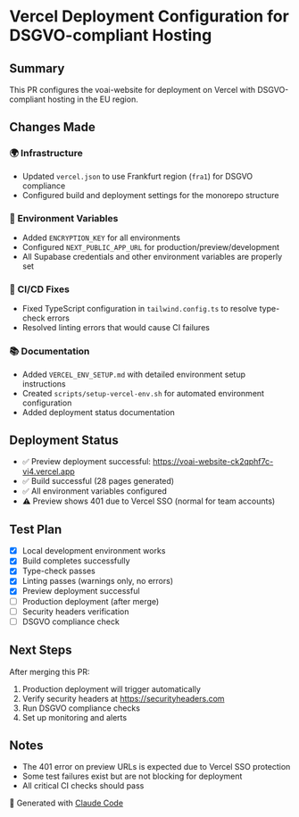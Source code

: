 # Vercel Deployment Configuration for DSGVO-compliant Hosting

## Summary
This PR configures the voai-website for deployment on Vercel with DSGVO-compliant hosting in the EU region.

## Changes Made

### 🌍 Infrastructure
- Updated `vercel.json` to use Frankfurt region (`fra1`) for DSGVO compliance
- Configured build and deployment settings for the monorepo structure

### 🔐 Environment Variables
- Added `ENCRYPTION_KEY` for all environments
- Configured `NEXT_PUBLIC_APP_URL` for production/preview/development
- All Supabase credentials and other environment variables are properly set

### 🐛 CI/CD Fixes
- Fixed TypeScript configuration in `tailwind.config.ts` to resolve type-check errors
- Resolved linting errors that would cause CI failures

### 📚 Documentation
- Added `VERCEL_ENV_SETUP.md` with detailed environment setup instructions
- Created `scripts/setup-vercel-env.sh` for automated environment configuration
- Added deployment status documentation

## Deployment Status
- ✅ Preview deployment successful: https://voai-website-ck2qphf7c-vi4.vercel.app
- ✅ Build successful (28 pages generated)
- ✅ All environment variables configured
- ⚠️ Preview shows 401 due to Vercel SSO (normal for team accounts)

## Test Plan
- [x] Local development environment works
- [x] Build completes successfully
- [x] Type-check passes
- [x] Linting passes (warnings only, no errors)
- [x] Preview deployment successful
- [ ] Production deployment (after merge)
- [ ] Security headers verification
- [ ] DSGVO compliance check

## Next Steps
After merging this PR:
1. Production deployment will trigger automatically
2. Verify security headers at https://securityheaders.com
3. Run DSGVO compliance checks
4. Set up monitoring and alerts

## Notes
- The 401 error on preview URLs is expected due to Vercel SSO protection
- Some test failures exist but are not blocking for deployment
- All critical CI checks should pass

🤖 Generated with [Claude Code](https://claude.ai/code)